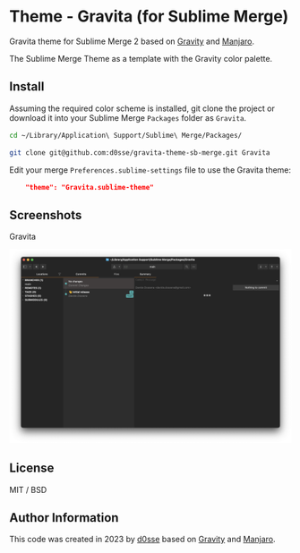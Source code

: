 # Theme - Gravita (for Sublime Merge)

Gravita theme for Sublime Merge 2 based on [Gravity](https://github.com/frankyonnetti/gravity-sublime-theme) and [Manjaro](https://github.com/asapdotid/manjaro-theme-sb-merge).

The Sublime Merge Theme as a template with the Gravity color palette.

## Install

Assuming the required color scheme is installed, git clone the project or download it into your Sublime Merge `Packages`
folder as `Gravita`.

```bash
cd ~/Library/Application\ Support/Sublime\ Merge/Packages/
```
```bash
git clone git@github.com:d0sse/gravita-theme-sb-merge.git Gravita
```

Edit your merge `Preferences.sublime-settings` file to use the Gravita theme:

```json
    "theme": "Gravita.sublime-theme"
```

## Screenshots

Gravita

![cool](screenshots/gravita.png "Gravita")

## License

MIT / BSD

## Author Information

This code was created in 2023 by [d0sse](https://github.com/d0sse) based on [Gravity](https://github.com/frankyonnetti/gravity-sublime-theme) and [Manjaro](https://github.com/asapdotid/manjaro-theme-sb-merge).
